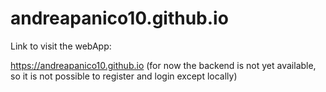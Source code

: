 # andreapanico10.github.io

Link to visit the webApp:

https://andreapanico10.github.io
(for now the backend is not yet available, so it is not possible to register and login except locally)

